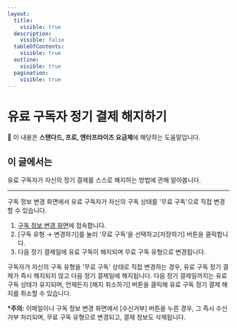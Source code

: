 ```yaml
---
layout:
  title:
    visible: true
  description:
    visible: false
  tableOfContents:
    visible: true
  outline:
    visible: true
  pagination:
    visible: true
---
```


# 유료 구독자 정기 결제 해지하기

**💬** 이 내용은 **스탠다드, 프로, 엔터프라이즈 요금제**에 해당하는 도움말입니다.

## 이 글에서는

유료 구독자가 자신의 정기 결제를 스스로 해지하는 방법에 관해 알아봅니다.

***

구독 정보 변경 화면에서 유료 구독자가 자신의 구독 상태를 '무료 구독'으로 직접 변경할 수 있습니다.

1. [구독 정보 변경 화면](../page/subscriber-guide/modify.md)에 접속합니다.
2. \[구독 유형 → 변경하기]를 눌러 '무료 구독'을 선택하고\[저장하기] 버튼을 클릭합니다.
3. 다음 정기 결제일에 유료 구독이 해지되며 무료 구독 유형으로 변경됩니다.

구독자가 자신의 구독 유형을 '무료 구독' 상태로 직접 변경하는 경우, 유료 구독 정기 결제가 즉시 해지되지 않고 다음 정기 결제일에 해지됩니다. 다음 정기 결제일까지는 유료 구독 상태가 유지되며, 언제든지 \[해지 취소하기] 버튼을 클릭해 유료 구독 정기 결제 해지를 취소할 수 있습니다.&#x20;

**\*주의:** 이메일이나 구독 정보 변경 화면에서 \[수신거부] 버튼을 누른 경우, 그 즉시 수신거부 처리되며, 무료 구독 유형으로 변경되고, 결제 정보도 삭제됩니다.
